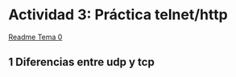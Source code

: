 # Actividad 3: Práctica telnet/http

[Readme Tema 0](/Tema0/readme.md)

## 1 Diferencias entre udp y tcp